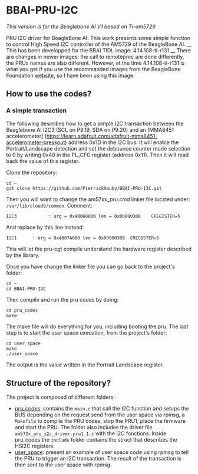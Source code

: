 # BBAI-PRU-I2C 
 _This version is for the Beaglebone AI V1 based on Ti-am5729_
 
PRU I2C driver for BeagleBone AI. This work presents some simple fonction to 
control High Speed I2C controller of the AM5729 of the BeagleBone AI. 
__ This has been developped for the BBAI TIDL image: 4.14.108-ti-r131 __ There 
are changes in newer images: the call to remoteproc are done differently, the 
PRUs names are also different. However, at the time 4.14.108-ti-r131 is 
what you get if you use the recommanded images from the BeagleBone Foundation 
[website](https://beagleboard.org/latest-images), so I have been using this 
image.

## How to use the codes?

### A simple transaction 

The following describes how to get a simple I2C transaction between the
Beaglebone AI I2C3 (SCL on P9.19, SDA on P9.20) and an 
[MMA8451 accelerometer]
(https://learn.adafruit.com/adafruit-mma8451-accelerometer-breakout) address 
0x1D in the I2C bus. It will enable the Portrait/Landscape detection and set the
debounce counter mode selection to 0 by writing 0x40 in the PL_CFG register 
(address 0x11). Then it will read back the value of this register.

Clone the repository:
```
cd ~ 
git clone https://github.com/PierrickRauby/BBAI-PRU-I2C.git
```

Then you will want to change the am57xx_pru.cmd linker file located under:
`/var/lib/cloud9/common`. Comment:
```
I2C3            : org = 0x48060000 len = 0x00000300    CREGISTER=5
```
And replace by this line instead:
```
I2C1      : org = 0x4807A000 len = 0x00000300  CREGISTER=5
```
This will let the pru-cgt compile understand the hardware register described by
the library.

Once you have change the linker file you can go back to the project's folder:
```
cd ~ 
cd BBAI-PRU-I2C
```
Then compile and run the pru codes by doing:
```
cd pru_codes
make 
```

The make file will do everything for you, including booting the pru. The last
step is to start the user space execution, from the project's folder:
```
cd user_space
make
./user_space
```
The output is the value written in the Portrait Landscape register. 

## Structure of the repository? 

The project is composed of different folders:
- [pru_codes](pru_codes/): contains the `main.c` that call the I2C function and setups the
  BUS depending on the request send from the user space via rpmsg, a `Makefile` 
  to compile the PRU codes, stop the PRU1, place the firmware and start the PRU.
  The folder also includes the driver file `am572x_pru_i2c_driver.pru1_1.c` with 
  the I2C fonctions. Inside pru_codes the  `include` folder contains the struct 
  that describes the HSI2C registers. 
- [user_space](user_space/): present an example of user space code using rpmsg to tell
  the PRU to trigger an I2C transaction. The result of the transaction is then 
  sent to the user space with rpmsg.




